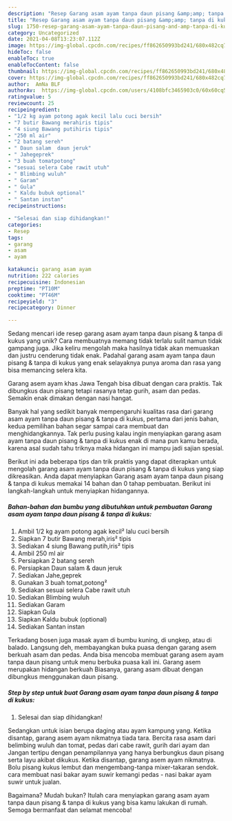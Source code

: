 ```yaml
---
description: "Resep Garang asam ayam tanpa daun pisang &amp;amp; tanpa di kukus yang Lezat Sekali"
title: "Resep Garang asam ayam tanpa daun pisang &amp;amp; tanpa di kukus yang Lezat Sekali"
slug: 1750-resep-garang-asam-ayam-tanpa-daun-pisang-and-amp-tanpa-di-kukus-yang-lezat-sekali
category: Uncategorized
date: 2021-04-08T13:23:07.112Z
image: https://img-global.cpcdn.com/recipes/ff862650993bd241/680x482cq70/garang-asam-ayam-tanpa-daun-pisang-tanpa-di-kukus-foto-resep-utama.jpg
hideToc: false
enableToc: true
enableTocContent: false
thumbnail: https://img-global.cpcdn.com/recipes/ff862650993bd241/680x482cq70/garang-asam-ayam-tanpa-daun-pisang-tanpa-di-kukus-foto-resep-utama.jpg
cover: https://img-global.cpcdn.com/recipes/ff862650993bd241/680x482cq70/garang-asam-ayam-tanpa-daun-pisang-tanpa-di-kukus-foto-resep-utama.jpg
author:  AmNa BLF
authorAv:  https://img-global.cpcdn.com/users/4108bfc3465903c0/60x60cq50/avatar.jpg
ratingvalue: 5
reviewcount: 25
recipeingredient:
- "1/2 kg ayam potong agak kecil lalu cuci bersih"
- "7 butir Bawang merahiris tipis"
- "4 siung Bawang putihiris tipis"
- "250 ml air"
- "2 batang sereh"
- " Daun salam  daun jeruk"
- " Jahegeprek"
- "3 buah tomatpotong"
- "sesuai selera Cabe rawit utuh"
- " Blimbing wuluh"
- " Garam"
- " Gula"
- " Kaldu bubuk optional"
- " Santan instan"
recipeinstructions:

- "Selesai dan siap dihidangkan!"
categories:
- Resep
tags:
- garang
- asam
- ayam

katakunci: garang asam ayam 
nutrition: 222 calories
recipecuisine: Indonesian
preptime: "PT10M"
cooktime: "PT46M"
recipeyield: "3"
recipecategory: Dinner

---
```



Sedang mencari ide resep garang asam ayam tanpa daun pisang &amp; tanpa di kukus yang unik? Cara membuatnya memang tidak terlalu sulit namun tidak gampang juga. Jika keliru mengolah maka hasilnya tidak akan memuaskan dan justru cenderung tidak enak. Padahal garang asam ayam tanpa daun pisang &amp; tanpa di kukus yang enak selayaknya punya aroma dan rasa yang bisa memancing selera kita.


Garang asem ayam khas Jawa Tengah bisa dibuat dengan cara praktis. Tak dibungkus daun pisang tetapi rasanya tetap gurih, asam dan pedas. Semakin enak dimakan dengan nasi hangat.

Banyak hal yang sedikit banyak mempengaruhi kualitas rasa dari garang asam ayam tanpa daun pisang &amp; tanpa di kukus, pertama dari jenis bahan, kedua pemilihan bahan segar sampai cara membuat dan menghidangkannya. Tak perlu pusing kalau ingin menyiapkan garang asam ayam tanpa daun pisang &amp; tanpa di kukus enak di mana pun kamu berada, karena asal sudah tahu triknya maka hidangan ini mampu jadi sajian spesial.


Berikut ini ada beberapa tips dan trik praktis yang dapat diterapkan untuk mengolah garang asam ayam tanpa daun pisang &amp; tanpa di kukus yang siap dikreasikan. Anda dapat menyiapkan Garang asam ayam tanpa daun pisang &amp; tanpa di kukus memakai 14 bahan dan 0 tahap pembuatan. Berikut ini langkah-langkah untuk menyiapkan hidangannya.

<!--inarticleads1-->

##### Bahan-bahan dan bumbu yang dibutuhkan untuk pembuatan Garang asam ayam tanpa daun pisang &amp; tanpa di kukus:

1. Ambil 1/2 kg ayam potong agak kecil² lalu cuci bersih
1. Siapkan 7 butir Bawang merah,iris² tipis
1. Sediakan 4 siung Bawang putih,iris² tipis
1. Ambil 250 ml air
1. Persiapkan 2 batang sereh
1. Persiapkan  Daun salam &amp; daun jeruk
1. Sediakan  Jahe,geprek
1. Gunakan 3 buah tomat,potong²
1. Sediakan sesuai selera Cabe rawit utuh
1. Sediakan  Blimbing wuluh
1. Sediakan  Garam
1. Siapkan  Gula
1. Siapkan  Kaldu bubuk (optional)
1. Sediakan  Santan instan


Terkadang bosen juga masak ayam di bumbu kuning, di ungkep, atau di balado. Langsung deh, membayangkan buka puasa dengan garang asem berkuah asam dan pedas. Anda bisa mencoba membuat garang asem ayam tanpa daun pisang untuk menu berbuka puasa kali ini. Garang asem merupakan hidangan berkuah Biasanya, garang asam dibuat dengan dibungkus menggunakan daun pisang. 

<!--inarticleads2-->

##### Step by step untuk buat Garang asam ayam tanpa daun pisang &amp; tanpa di kukus:


1. Selesai dan siap dihidangkan!

Sedangkan untuk isian berupa daging atau ayam kampung yang. Ketika disantap, garang asem ayam nikmatnya tiada tara. Bercita rasa asam dari belimbing wuluh dan tomat, pedas dari cabe rawit, gurih dari ayam dan Jangan tertipu dengan penampilannya yang hanya berbungkus daun pisang serta layu akibat dikukus. Ketika disantap, garang asem ayam nikmatnya. Bolu pisang kukus lembut dan mengembang-tanpa mixer-takaran sendok. cara membuat nasi bakar ayam suwir kemangi pedas - nasi bakar ayam suwir untuk jualan. 

Bagaimana? Mudah bukan? Itulah cara menyiapkan garang asam ayam tanpa daun pisang &amp; tanpa di kukus yang bisa kamu lakukan di rumah. Semoga bermanfaat dan selamat mencoba!
